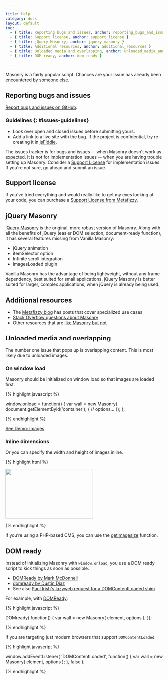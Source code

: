 ```yaml
---

title: Help
category: docs
layout: default
toc:
  - { title: Reporting bugs and issues, anchor: reporting_bugs_and_issues }
  - { title: Support license, anchor: support_license }
  - { title: jQuery Masonry, anchor: jquery_masonry }
  - { title: Additional resources, anchor: additional_resources }
  - { title: Unloaded media and overlapping, anchor: unloaded_media_and_overlapping }
  - { title: DOM ready, anchor: dom_ready }

---
```


Masonry is a fairly popular script. Chances are your issue has already been encountered by someone else.

## Reporting bugs and issues

[Report bugs and issues on GitHub](http://github.com/desandro/vanilla-masonry/issues).

### Guidelines {: #issues-guidelines}

+ Look over open and closed issues before submitting yours.
+ Add a link to a live site with the bug. If the project is confidential, try re-creating it in [jsFiddle](http://jsfiddle.net).

The issues tracker is for bugs and issues -- when Masonry doesn't work as expected. It is not for implementation issues -- when you are having trouble setting up Masonry. Consider a [Support License](http://metafizzy.co/#support-license) for implementation issues. If you're not sure, go ahead and submit an issue.

## Support license

If you've tried everything and would really like to get my eyes looking at your code, you can purchase a [Support License from Metafizzy](http://metafizzy.co/#support-license).

## jQuery Masonry

[jQuery Masonry](http://masonry.desandro.com) is the original, more robust version of Masonry. Along with all the benefits of jQuery (easier DOM selection, document-ready function), it has several features missing from Vanilla Masonry:

+ jQuery animation
+ itemSelector option
+ Infinite scroll integration
+ imagesLoaded plugin

Vanilla Masonry has the advantage of being lightweight, without any frame dependency, best suited for small applications. jQuery Masonry is better suited for larger, complex applications, when jQuery is already being used.

## Additional resources

+ The [Metafizzy blog](http://metafizzy.co/blog/) has posts that cover specialized use cases
+ [Stack Overflow questions about Masonry](http://stackoverflow.com/search?q=masonry)
+ Other resources that are [like Masonry but not](http://www.delicious.com/desandro/likemasonrybutnot)

## Unloaded media and overlapping

The number one issue that pops up is overlapping content. This is most likely due to unloaded images.

### On window load

Masonry should be initialized on window load so that images are loaded first.

{% highlight javascript %}

window.onload = function() {
  var wall = new Masonry( document.getElementById('container'), {
    // options...
  });
};

{% endhighlight %}

[See Demo: Images](../demos/images.html).

### Inline dimensions

Or you can specify the width and height of images inline.

{% highlight html %}

<img src="img-file.jpg" width="280" height="160" />

{% endhighlight %}

If you’re using a PHP-based CMS, you can use the [getimagesize](http://php.net/manual/en/function.getimagesize.php) function.

## DOM ready

Instead of initializing Masonry with `window.onload`, you use a DOM ready script to kick things as soon as possible.

+ [DOMReady by Mark McDonnell](https://github.com/Integralist/DOMready)
+ [domready by Dustin Diaz](https://github.com/ded/domready)
+ See also [Paul Irish's lazyweb request for a DOMContentLoaded shim](https://github.com/paulirish/lazyweb-requests/issues/27)

For example, with [DOMReady](https://github.com/Integralist/DOMready):

{% highlight javascript %}

DOMready( function() {
  var wall = new Masonry( element, options );
});

{% endhighlight %}

If you are targeting just modern browsers that support `DOMContentLoaded`:

{% highlight javascript %}

window.addEventListener( 'DOMContentLoaded', function() {
  var wall = new Masonry( element, options );
}, false );

{% endhighlight %}
